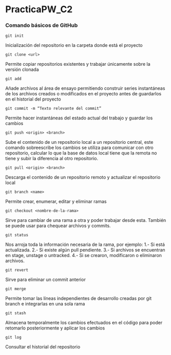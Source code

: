# PracticaPW_C2
### Comando básicos de GitHub
```
git init
```
Inicialización del repositorio en la carpeta donde está el proyecto
```
git clone <url>
```
Permite copiar repositorios existentes y trabajar únicamente sobre la versión clonada
```
git add 
```
Añade archivos al área de ensayo permitiendo construir series instantáneas de los archivos creados o modificados en el proyecto antes de guardarlos en el historial del proyecto 
```
git commit -m “Texto relevante del commit”
```
Permite hacer instantáneas del estado actual del trabajo y guardar los cambios 
```
git push <origin> <branch>
```
Sube el contenido de un repositorio local a un repositorio central, este comando sobreescribe los cambios se utiliza para comunicar con otro repositorio, calcular lo que la base de datos local tiene que la remota no tiene y subir la diferencia al otro repositorio. 
```
git pull <origin> <branch>
```
Descarga el contenido de un repositorio remoto y actualizar el repositorio local
```
git branch <name>
```
Permite crear, enumerar, editar y eliminar ramas
```
git checkout <nombre-de-la-rama>
```
Sirve para cambiar de una rama a otra y poder trabajar desde esta. También se puede usar para chequear archivos y commits.
```
git status
```
Nos arroja toda la información necesaria de la rama, por ejemplo:
1.- Si está actualizada.
2.- Si existe algún pull pendiente.
3.- Si archivos se encuentran en stage, unstage o untracked.
4.- Si se crearon, modificaron o eliminaron archivos.
```
git revert
```
Sirve para eliminar un commit anterior
```
git merge
```
Permite tomar las líneas independientes de desarrollo creadas por git branch e integrarlas en una sola rama
```
git stash
```
Almacena temporalmente los cambios efectuados en el código para poder retomarlo posteriormente y aplicar los cambios
```
git log
```
Consultar el historial del repositorio 
